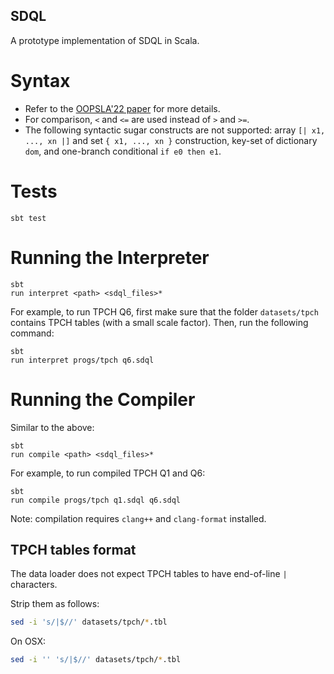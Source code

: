 SDQL
----

A prototype implementation of SDQL in Scala.

# Syntax

* Refer to the [OOPSLA'22 paper](https://dl.acm.org/doi/pdf/10.1145/3527333) for more details.
* For comparison, `<` and `<=` are used instead of `>` and `>=`.
* The following syntactic sugar constructs are not supported: array `[| x1, ..., xn |]` and set `{ x1, ..., xn }` construction, key-set of dictionary `dom`, and one-branch conditional `if e0 then e1`.

# Tests

```
sbt test
```

# Running the Interpreter

```
sbt
run interpret <path> <sdql_files>*
```

For example, to run TPCH Q6, first make sure that the folder `datasets/tpch` contains TPCH tables (with a small scale factor). Then, run the following command:

```
sbt
run interpret progs/tpch q6.sdql
```

# Running the Compiler

Similar to the above:

```
sbt
run compile <path> <sdql_files>*
```

For example, to run compiled TPCH Q1 and Q6:

```
sbt
run compile progs/tpch q1.sdql q6.sdql
```

Note: compilation requires `clang++` and `clang-format` installed.

## TPCH tables format

The data loader does not expect TPCH tables to have end-of-line `|` characters.

Strip them as follows:

```bash
sed -i 's/|$//' datasets/tpch/*.tbl
```

On OSX:

```bash
sed -i '' 's/|$//' datasets/tpch/*.tbl
```
